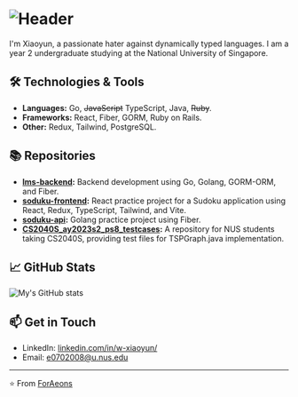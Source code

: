 # ![Header](https://capsule-render.vercel.app/api?type=wave&color=gradient&height=300&section=header&text=Hi%20there!&fontSize=90)

I'm Xiaoyun, a passionate hater against dynamically typed languages. I am a year 2 undergraduate studying at the National University of Singapore.

## 🛠️ Technologies & Tools

- **Languages:** Go, ~~JavaScript~~ TypeScript, Java, ~~Ruby~~.
- **Frameworks:** React, Fiber, GORM, Ruby on Rails.
- **Other:** Redux, Tailwind, PostgreSQL.

## 📚 Repositories

- **[lms-backend](#):** Backend development using Go, Golang, GORM-ORM, and Fiber.
- **[soduku-frontend](#):** React practice project for a Sudoku application using React, Redux, TypeScript, Tailwind, and Vite.
- **[soduku-api](#):** Golang practice project using Fiber.
- **[CS2040S_ay2023s2_ps8_testcases](#):** A repository for NUS students taking CS2040S, providing test files for TSPGraph.java implementation.

## 📈 GitHub Stats

![My's GitHub stats](https://github-readme-stats.vercel.app/api?username=ForAeons&show_icons=true&theme=dracula)

## 📫 Get in Touch

- LinkedIn: [linkedin.com/in/w-xiaoyun/](https://www.linkedin.com/in/w-xiaoyun/)
- Email: e0702008@u.nus.edu

---

⭐️ From [ForAeons](https://github.com/ForAeons)
